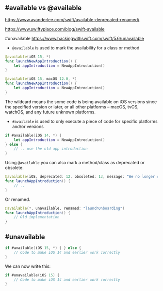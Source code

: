 ## #available vs @available

https://www.avanderlee.com/swift/available-deprecated-renamed/

https://www.swiftyplace.com/blog/swift-available

#unavailable https://www.hackingwithswift.com/swift/5.6/unavailable

- `@available` is used to mark the availability for a class or method
```swift
@available(iOS 15, *)
func launchNewAppIntroduction() {
    let appIntroduction = NewAppIntroduction()
}

@available(iOS 15, macOS 12.0, *)
func launchNewAppIntroduction() {
    let appIntroduction = NewAppIntroduction()
}
```

The wildcard means the some code is being available on iOS versions since the specified version or later, or all other platforms – macOS, tvOS, watchOS, and any future unknown platforms.

- `#available` is used to only execute a piece of code for specific platforms and/or versions

```swift
if #available(iOS 14, *) {
    let appIntroduction = NewAppIntroduction()
} else {
    // .. use the old app introduction
}
```

Using `@available` you can also mark a method/class as deprecated or obsolete. 

```swift
@available(iOS, deprecated: 12, obsoleted: 13, message: "We no longer show an app introduction on iOS 14 and up")
func launchAppIntroduction() {
    // ..
}
```

Or renamed.
```swift
@available(*, unavailable, renamed: "launchOnboarding")
func launchAppIntroduction() {
    // Old implementation
}
```

## #unavailable

```swift
if #available(iOS 15, *) { } else {
    // Code to make iOS 14 and earlier work correctly
}
```

We can now write this:

```swift
if #unavailable(iOS 15) {
    // Code to make iOS 14 and earlier work correctly
}
```
